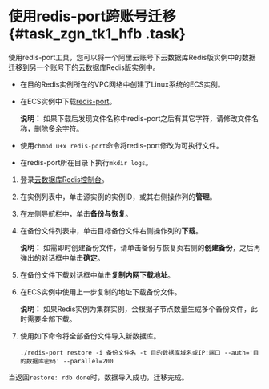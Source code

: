 # 使用redis-port跨账号迁移 {#task_zgn_tk1_hfb .task}

使用redis-port工具，您可以将一个阿里云账号下云数据库Redis版实例中的数据迁移到另一个账号下的云数据库Redis版实例中。

-   在目的Redis实例所在的VPC网络中创建了Linux系统的ECS实例。
-   在ECS实例中下载[redis-port](http://docs-aliyun.cn-hangzhou.oss.aliyun-inc.com/assets/attach/85829/cn_zh/1533199526614/redis-port%282%29?spm=a2c4g.11186623.2.10.1b5447ceE6Wtwt)。

    **说明：** 如果下载后发现文件名称中redis-port之后有其它字符，请修改文件名称，删除多余字符。

-   使用`chmod u+x redis-port`命令将redis-port修改为可执行文件。
-   在redis-port所在目录下执行`mkdir logs`。

1.  登录[云数据库Redis控制台](http://http、)。
2.  在实例列表中，单击源实例的实例ID，或其右侧操作列的**管理**。
3.  在左侧导航栏中，单击**备份与恢复**。
4.  在备份文件列表中，单击目标备份文件右侧操作列的**下载**。 

    **说明：** 如需即时创建备份文件，请单击备份与恢复页右侧的**创建备份**，之后再弹出的对话框中单击**确定**。

5.  在备份文件下载对话框中单击**复制内网下载地址**。
6.  在ECS实例中使用上一步复制的地址下载备份文件。 

    **说明：** 如果Redis实例为集群实例，会根据子节点数量生成多个备份文件，此时需要全部下载。

7.  使用如下命令将全部备份文件导入新数据库。 

    ``` {#codeblock_0o4_agc_aw7}
    ./redis-port restore -i 备份文件名 -t 目的数据库域名或IP:端口 --auth='目的数据库密码' --parallel=200
    ```


当返回`restore: rdb done`时，数据导入成功，迁移完成。

